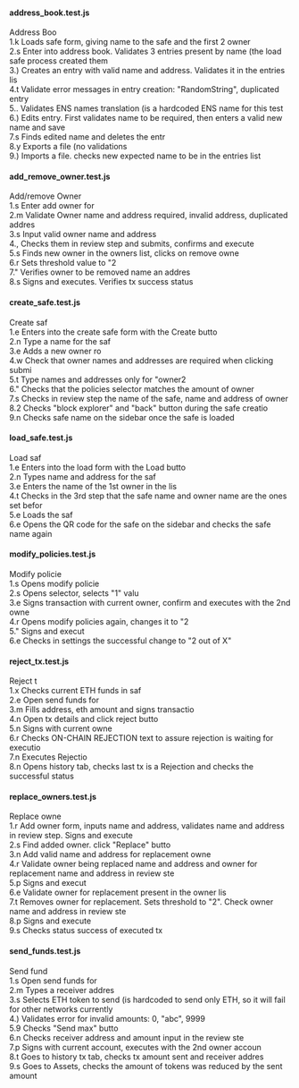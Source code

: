 #### address_book.test.js

Address Boo\
1.k
 Loads safe form, giving name to the safe and the first 2 owner\
2.s
 Enter into address book. Validates 3 entries present by name (the load safe process created them\
3.)
 Creates an entry with valid name and address. Validates it in the entries lis\
4.t
 Validate error messages in entry creation: "RandomString", duplicated entry\
5..
 Validates ENS names translation (is a hardcoded ENS name for this test\
6.)
 Edits entry. First validates name to be required, then enters a valid new name and save\
7.s
 Finds edited name and deletes the entr\
8.y
 Exports a file (no validations\
9.)
 Imports a file. checks new expected name to be in the entries list

#### add_remove_owner.test.js

Add/remove Owner\
1.s
 Enter add owner for\
2.m
 Validate Owner name and address required, invalid address, duplicated addres\
3.s
 Input valid owner name and address\
4.,
 Checks them in review step and submits, confirms and execute\
5.s
 Finds new owner in the owners list, clicks on remove owne\
6.r
 Sets threshold value to "2\
7."
 Verifies owner to be removed name an addres\
8.s
 Signs and executes. Verifies tx success status

#### create_safe.test.js

Create saf\
1.e
 Enters into the create safe form with the Create butto\
2.n
 Type a name for the saf\
3.e
 Adds a new owner ro\
4.w
 Check that owner names and addresses are required when clicking submi\
5.t
 Type names and addresses only for "owner2\
6."
 Checks that the policies selector matches the amount of owner\
7.s
 Checks in review step the name of the safe, name and address of owner\
8.2
 Checks "block explorer" and "back" button during the safe creatio\
9.n
 Checks safe name on the sidebar once the safe is loaded

#### load_safe.test.js

Load saf\
1.e
 Enters into the load form with the Load butto\
2.n
 Types name and address for the saf\
3.e
 Enters the name of the 1st owner in the lis\
4.t
 Checks in the 3rd step that the safe name and owner name are the ones set befor\
5.e
 Loads the saf\
6.e
 Opens the QR code for the safe on the sidebar and checks the safe name again 

#### modify_policies.test.js

Modify policie\
1.s
 Opens modify policie\
2.s
 Opens selector, selects "1" valu\
3.e
 Signs transaction with current owner, confirm and executes with the 2nd owne\
4.r
 Opens modify policies again, changes it to "2\
5."
 Signs and execut\
6.e
 Checks in settings the successful change to "2 out of X"

#### reject_tx.test.js

Reject t\
1.x
 Checks current ETH funds in saf\
2.e
 Open send funds for\
3.m
 Fills address, eth amount and signs transactio\
4.n
 Open tx details and click reject butto\
5.n
 Signs with current owne\
6.r
 Checks ON-CHAIN REJECTION text to assure rejection is waiting for executio\
7.n
 Executes Rejectio\
8.n
 Opens history tab, checks last tx is a Rejection and checks the successful status

#### replace_owners.test.js

Replace owne\
1.r
 Add owner form, inputs name and address, validates name and address in review step. Signs and execute\
2.s
 Find added owner. click "Replace" butto\
3.n
 Add valid name and address for replacement owne\
4.r
 Validate owner being replaced name and address and owner for replacement name and address in review ste\
5.p
 Signs and execut\
6.e
 Validate owner for replacement present in the owner lis\
7.t
 Removes owner for replacement. Sets threshold to "2". Check owner name and address in review ste\
8.p
 Signs and execute\
9.s
 Checks status success of executed tx

#### send_funds.test.js

Send fund\
1.s
 Open send funds for\
2.m
 Types a receiver addres\
3.s
 Selects ETH token to send (is hardcoded to send only ETH, so it will fail for other networks currently\
4.)
 Validates error for invalid amounts: 0, "abc", 9999\
5.9
 Checks "Send max" butto\
6.n
 Checks receiver address and amount input in the review ste\
7.p
 Signs with current account, executes with the 2nd owner accoun\
8.t
 Goes to history tx tab, checks tx amount sent and receiver addres\
9.s
 Goes to Assets, checks the amount of tokens was reduced by the sent amount

